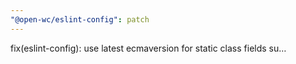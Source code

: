 ```yaml
---
"@open-wc/eslint-config": patch
---
```


fix(eslint-config): use latest ecmaversion for static class fields su…

